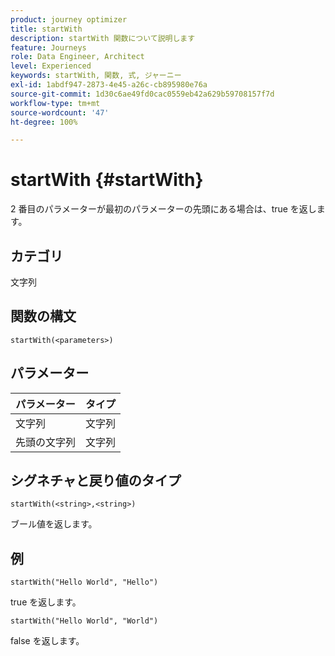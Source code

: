```yaml
---
product: journey optimizer
title: startWith
description: startWith 関数について説明します
feature: Journeys
role: Data Engineer, Architect
level: Experienced
keywords: startWith, 関数, 式, ジャーニー
exl-id: 1abdf947-2873-4e45-a26c-cb895980e76a
source-git-commit: 1d30c6ae49fd0cac0559eb42a629b59708157f7d
workflow-type: tm+mt
source-wordcount: '47'
ht-degree: 100%

---
```


# startWith {#startWith}

2 番目のパラメーターが最初のパラメーターの先頭にある場合は、true を返します。

## カテゴリ

文字列

## 関数の構文

`startWith(<parameters>)`

## パラメーター

| パラメーター | タイプ |
|-------------|--------|
| 文字列 | 文字列 |
| 先頭の文字列 | 文字列 |

## シグネチャと戻り値のタイプ

`startWith(<string>,<string>)`

ブール値を返します。

## 例

`startWith("Hello World", "Hello")`

true を返します。

`startWith("Hello World", "World")`

false を返します。
